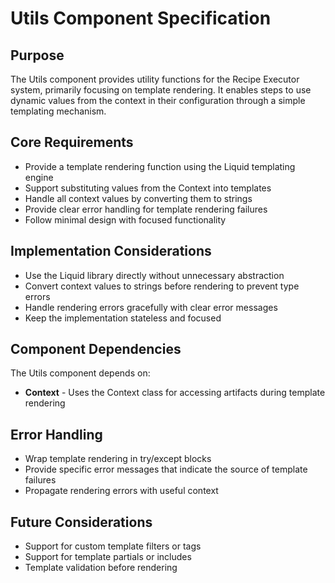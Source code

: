 # Utils Component Specification

## Purpose

The Utils component provides utility functions for the Recipe Executor system, primarily focusing on template rendering. It enables steps to use dynamic values from the context in their configuration through a simple templating mechanism.

## Core Requirements

- Provide a template rendering function using the Liquid templating engine
- Support substituting values from the Context into templates
- Handle all context values by converting them to strings
- Provide clear error handling for template rendering failures
- Follow minimal design with focused functionality

## Implementation Considerations

- Use the Liquid library directly without unnecessary abstraction
- Convert context values to strings before rendering to prevent type errors
- Handle rendering errors gracefully with clear error messages
- Keep the implementation stateless and focused

## Component Dependencies

The Utils component depends on:

- **Context** - Uses the Context class for accessing artifacts during template rendering

## Error Handling

- Wrap template rendering in try/except blocks
- Provide specific error messages that indicate the source of template failures
- Propagate rendering errors with useful context

## Future Considerations

- Support for custom template filters or tags
- Support for template partials or includes
- Template validation before rendering
